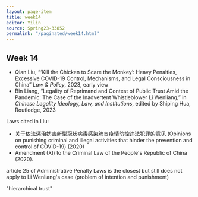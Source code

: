 ```yaml
---
layout: page-item
title: week14
editor: Yilin
source: Spring23-33852
permalink: "/paginated/week14.html"
---
```


## Week 14

- Qian Liu, “‘Kill the Chicken to Scare the Monkey’: Heavy Penalties, Excessive COVID-19 Control, Mechanisms, and Legal Consciousness in China” *Law & Policy*, 2023, early view
- Bin Liang, “Legality of Reprimand and Contest of Public Trust Amid the Pandemic: The Case of the Inadvertent Whistleblower Li Wenliang,” in *Chinese Legality Ideology, Law, and Institutions*, edited by Shiping Hua, Routledge, 2023

Laws cited in Liu:
- 关于依法惩治妨害新型冠状病毒感染肺炎疫情防控违法犯罪的意见 (Opinions on punishing criminal and illegal activities that hinder the prevention and control of COVID-19) (2020)
- Amendment (XI) to the Criminal Law of the People's Republic of China (2020).

article 25 of Administrative Penalty Laws is the closest but still does not apply to Li Wenliang's case (problem of intention and punishment)

"hierarchical trust"
